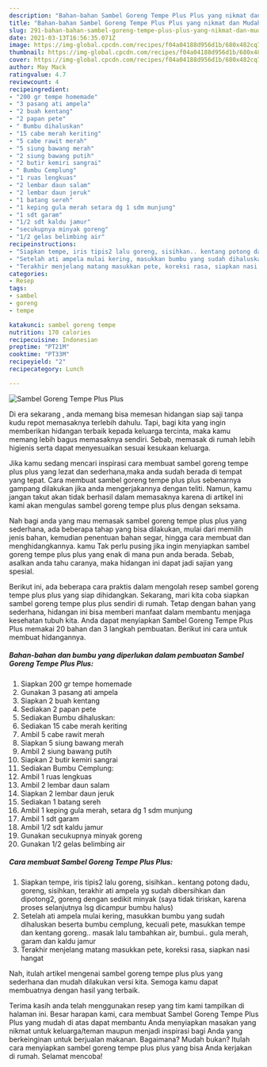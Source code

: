 ```yaml
---
description: "Bahan-bahan Sambel Goreng Tempe Plus Plus yang nikmat dan Mudah Dibuat"
title: "Bahan-bahan Sambel Goreng Tempe Plus Plus yang nikmat dan Mudah Dibuat"
slug: 291-bahan-bahan-sambel-goreng-tempe-plus-plus-yang-nikmat-dan-mudah-dibuat
date: 2021-03-13T16:56:35.071Z
image: https://img-global.cpcdn.com/recipes/f04a04188d956d1b/680x482cq70/sambel-goreng-tempe-plus-plus-foto-resep-utama.jpg
thumbnail: https://img-global.cpcdn.com/recipes/f04a04188d956d1b/680x482cq70/sambel-goreng-tempe-plus-plus-foto-resep-utama.jpg
cover: https://img-global.cpcdn.com/recipes/f04a04188d956d1b/680x482cq70/sambel-goreng-tempe-plus-plus-foto-resep-utama.jpg
author: May Mack
ratingvalue: 4.7
reviewcount: 4
recipeingredient:
- "200 gr tempe homemade"
- "3 pasang ati ampela"
- "2 buah kentang"
- "2 papan pete"
- " Bumbu dihaluskan"
- "15 cabe merah keriting"
- "5 cabe rawit merah"
- "5 siung bawang merah"
- "2 siung bawang putih"
- "2 butir kemiri sangrai"
- " Bumbu Cemplung"
- "1 ruas lengkuas"
- "2 lembar daun salam"
- "2 lembar daun jeruk"
- "1 batang sereh"
- "1 keping gula merah setara dg 1 sdm munjung"
- "1 sdt garam"
- "1/2 sdt kaldu jamur"
- "secukupnya minyak goreng"
- "1/2 gelas belimbing air"
recipeinstructions:
- "Siapkan tempe, iris tipis2 lalu goreng, sisihkan.. kentang potong dadu, goreng, sisihkan, terakhir ati ampela yg sudah dibersihkan dan dipotong2, goreng dengan sedikit minyak (saya tidak tiriskan, karena proses selanjutnya lsg dicampur bumbu halus)"
- "Setelah ati ampela mulai kering, masukkan bumbu yang sudah dihaluskan beserta bumbu cemplung, kecuali pete, masukkan tempe dan kentang goreng.. masak lalu tambahkan air, bumbui.. gula merah, garam dan kaldu jamur"
- "Terakhir menjelang matang masukkan pete, koreksi rasa, siapkan nasi hangat"
categories:
- Resep
tags:
- sambel
- goreng
- tempe

katakunci: sambel goreng tempe 
nutrition: 170 calories
recipecuisine: Indonesian
preptime: "PT21M"
cooktime: "PT33M"
recipeyield: "2"
recipecategory: Lunch

---
```



![Sambel Goreng Tempe Plus Plus](https://img-global.cpcdn.com/recipes/f04a04188d956d1b/680x482cq70/sambel-goreng-tempe-plus-plus-foto-resep-utama.jpg)

Di era  sekarang , anda memang bisa memesan hidangan siap saji tanpa kudu repot memasaknya terlebih dahulu. Tapi, bagi kita yang ingin memberikan hidangan terbaik kepada keluarga tercinta, maka kamu memang lebih bagus memasaknya sendiri. Sebab, memasak di rumah lebih higienis serta dapat menyesuaikan sesuai kesukaan keluarga.

Jika kamu sedang mencari inspirasi cara membuat sambel goreng tempe plus plus yang lezat dan sederhana,maka anda sudah berada di tempat yang tepat. Cara membuat sambel goreng tempe plus plus  sebenarnya gampang dilakukan jika anda mengerjakannya dengan teliti. Namun, kamu jangan takut akan tidak berhasil dalam memasaknya 
karena di artikel ini kami akan mengulas sambel goreng tempe plus plus dengan seksama.  



Nah bagi anda yang mau memasak sambel goreng tempe plus plus yang sederhana, ada beberapa tahap yang bisa dilakukan, mulai dari memilih jenis bahan, kemudian penentuan bahan segar, hingga cara membuat dan menghidangkannya. kamu Tak perlu pusing jika ingin menyiapkan sambel goreng tempe plus plus yang enak di mana pun anda berada. Sebab, asalkan anda  tahu caranya, maka hidangan ini dapat jadi sajian yang spesial.

Berikut ini, ada beberapa cara praktis  dalam mengolah resep sambel goreng tempe plus plus yang siap dihidangkan. Sekarang, mari kita coba siapkan sambel goreng tempe plus plus sendiri di rumah. Tetap dengan bahan yang sederhana, hidangan ini bisa memberi manfaat dalam membantu menjaga kesehatan tubuh kita. Anda dapat menyiapkan Sambel Goreng Tempe Plus Plus memakai 20 bahan dan 3 langkah pembuatan. Berikut ini cara untuk membuat hidangannya.

<!--inarticleads1-->

##### Bahan-bahan dan bumbu yang diperlukan dalam pembuatan Sambel Goreng Tempe Plus Plus:

1. Siapkan 200 gr tempe homemade
1. Gunakan 3 pasang ati ampela
1. Siapkan 2 buah kentang
1. Sediakan 2 papan pete
1. Sediakan  Bumbu dihaluskan:
1. Sediakan 15 cabe merah keriting
1. Ambil 5 cabe rawit merah
1. Siapkan 5 siung bawang merah
1. Ambil 2 siung bawang putih
1. Siapkan 2 butir kemiri sangrai
1. Sediakan  Bumbu Cemplung:
1. Ambil 1 ruas lengkuas
1. Ambil 2 lembar daun salam
1. Siapkan 2 lembar daun jeruk
1. Sediakan 1 batang sereh
1. Ambil 1 keping gula merah, setara dg 1 sdm munjung
1. Ambil 1 sdt garam
1. Ambil 1/2 sdt kaldu jamur
1. Gunakan secukupnya minyak goreng
1. Gunakan 1/2 gelas belimbing air




<!--inarticleads2-->

##### Cara membuat Sambel Goreng Tempe Plus Plus:

1. Siapkan tempe, iris tipis2 lalu goreng, sisihkan.. kentang potong dadu, goreng, sisihkan, terakhir ati ampela yg sudah dibersihkan dan dipotong2, goreng dengan sedikit minyak (saya tidak tiriskan, karena proses selanjutnya lsg dicampur bumbu halus)
1. Setelah ati ampela mulai kering, masukkan bumbu yang sudah dihaluskan beserta bumbu cemplung, kecuali pete, masukkan tempe dan kentang goreng.. masak lalu tambahkan air, bumbui.. gula merah, garam dan kaldu jamur
1. Terakhir menjelang matang masukkan pete, koreksi rasa, siapkan nasi hangat




Nah, itulah artikel mengenai  sambel goreng tempe plus plus  yang sederhana dan mudah dilakukan versi kita. Semoga kamu dapat membuatnya dengan hasil yang terbaik. 

Terima kasih anda telah menggunakan resep yang tim kami tampilkan di halaman ini. Besar harapan kami, cara membuat  Sambel Goreng Tempe Plus Plus yang mudah di atas dapat membantu Anda menyiapkan masakan yang nikmat untuk keluarga/teman maupun menjadi inspirasi bagi Anda yang berkeinginan untuk berjualan makanan. Bagaimana? Mudah bukan? Itulah cara menyiapkan sambel goreng tempe plus plus yang bisa Anda kerjakan di rumah. Selamat mencoba!


